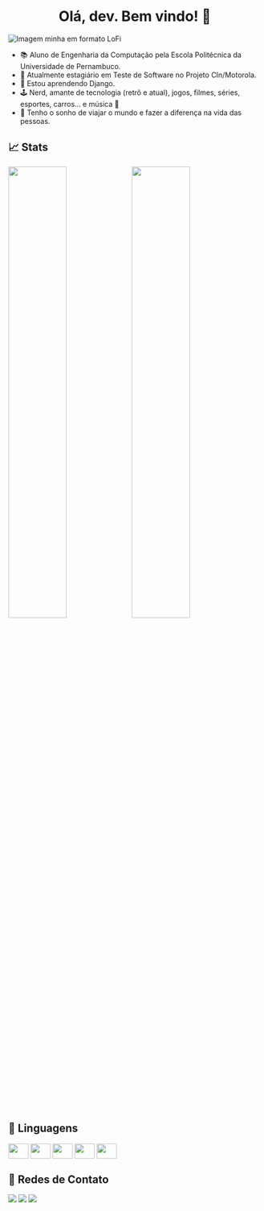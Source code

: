 <h1 align="center">Olá, dev. Bem vindo! 👋</h1>

![Imagem minha em formato LoFi](https://user-images.githubusercontent.com/83620387/187056862-5692ede1-0add-416b-aa66-141686167148.png)

- 📚 Aluno de Engenharia da Computação pela Escola Politécnica da Universidade de Pernambuco.
- 🔭 Atualmente estagiário em Teste de Software no Projeto CIn/Motorola.
- 🌱 Estou aprendendo Django.
- 🕹️ Nerd, amante de tecnologia (retrô e atual), jogos, filmes, séries, esportes, carros... e música 🎸
- 🌌 Tenho o sonho de viajar o mundo e fazer a diferença na vida das pessoas.


<h2>📈 Stats</h2>

<div>
  <img width="48%" src="https://github-readme-stats.vercel.app/api?username=LuizSef&show_icons=true&theme=tokyonight">
  <img width="48%" src="https://github-readme-stats.vercel.app/api/top-langs/?username=LuizSef&layout=compact&theme=tokyonight">
</div>

<h2>🎲 Linguagens</h2>

<div>
  <img align="center" height="30" width="40" src="https://cdn.jsdelivr.net/gh/devicons/devicon/icons/c/c-original.svg" />
  <img align="center" height="30" width="40" src="https://cdn.jsdelivr.net/gh/devicons/devicon/icons/java/java-original.svg" />
  <img align="center" height="30" width="40" src="https://cdn.jsdelivr.net/gh/devicons/devicon/icons/python/python-original.svg" />
  <img align="center" height="30" width="40" src="https://cdn.jsdelivr.net/gh/devicons/devicon/icons/html5/html5-original.svg" />
  <img align="center" height="30" width="40" src="https://cdn.jsdelivr.net/gh/devicons/devicon/icons/css3/css3-original.svg" />
</div>

<h2>🔎 Redes de Contato</h2>

<div>
  <a href="mailto:luizfelipeespindola09@gmail.com"><img src="https://img.shields.io/badge/Gmail-D14836?style=for-the-badge&logo=gmail&logoColor=white" target="_blank"></a>
  <a href="https://www.instagram.com/luizsef/"><img src="https://img.shields.io/badge/Instagram-E4405F?style=for-the-badge&logo=instagram&logoColor=white" target="_blank"></a>
  <a href="https://www.linkedin.com/in/luiz-felipe-espíndola-5a47881b5/"><img src="https://img.shields.io/badge/LinkedIn-0077B5?style=for-the-badge&logo=linkedin&logoColor=white" target="_blank"></a>
</div>
